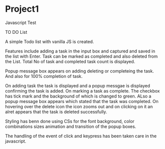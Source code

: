 # Project1
Javascript Test

TO DO List

A simple Todo list with vanilla JS is created.

Features include adding a task in the input box and captured and saved in the list with Enter.
Task can be marked as completed and also deleted from the List.
Total No of task and completed task count is displayed.

Popup message box appears on adding deleting or completeing the task. And also for 100% completion of task.

On adding task the task is displayed and a popup messgae is displayed confirming the task is added.
On marking a task as complete. The checkbox has tick mark and the background of which is changed to green. ALso a popup message box appears which stated that the task was completed.
On hovering over the delete icon the icon zooms out and on clicking on it an alret appears that the task is deleted successfully.

Styling has benn done using CSs for the font background, color combinations sizes animation and transition of the popup boxes.

The handling of the event of click and keypress has been taken care in the javascript.
